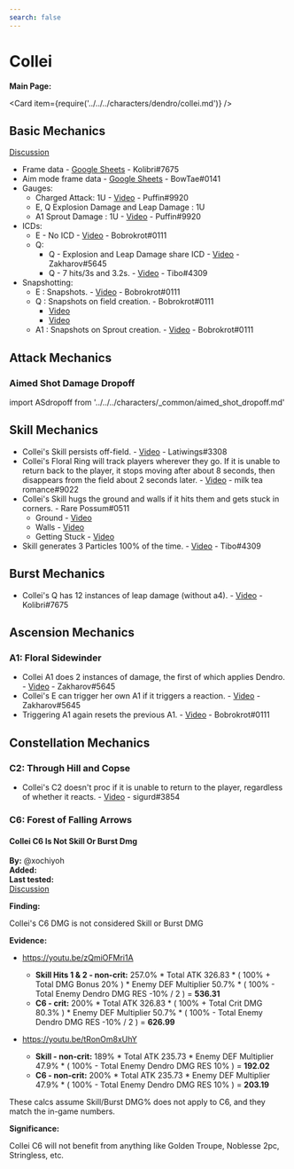 ```yaml
---
search: false
---
```


# Collei

**Main Page:**

<Card item={require('../../../characters/dendro/collei.md')} />

## Basic Mechanics

[Discussion](https://tickets.deeznuts.moe/transcripts/collei-basic-mechanics)

* Frame data - [Google Sheets](https://docs.google.com/spreadsheets/d/1BHJW5zmHoPWUF_tAhCZRTrU-3Z9dZCvxrsiEJM24wOY/edit?usp=sharing) - Kolibri\#7675
* Aim mode frame data - [Google Sheets](https://docs.google.com/spreadsheets/d/187T-SngEZUUordjY_K_tF_DdvHjQju9CoBJdp2eJOis/edit?usp=sharing) - BowTae\#0141
* Gauges:
  * Charged Attack: 1U - [Video](https://youtu.be/NfwfnvjvmDE) - Puffin\#9920
  * E, Q Explosion Damage and Leap Damage : 1U
  * A1 Sprout Damage : 1U - [Video](https://youtu.be/wDsVdTCkS54) - Puffin\#9920
* ICDs:
  * E - No ICD - [Video](https://youtu.be/612kWuU7CrI) - Bobrokrot\#0111
  * Q:
    * Q - Explosion and Leap Damage share ICD - [Video](https://youtu.be/W6W9SevtB0o) - Zakharov\#5645
    * Q - 7 hits/3s and 3.2s. - [Video](https://youtu.be/IfpGG1bQHTM) - Tibo\#4309
* Snapshotting:
  * E : Snapshots. - [Video](https://youtu.be/bhNUn1K_Sng) - Bobrokrot\#0111
  * Q : Snapshots on field creation. - Bobrokrot\#0111
    * [Video](https://youtu.be/0fetZV5kLy4) 
    * [Video](https://youtu.be/zcyO-zB6-kM) 
  * A1 : Snapshots on Sprout creation. - [Video](https://youtu.be/grrnWrGVJFQ) - Bobrokrot\#0111
 
## Attack Mechanics

### Aimed Shot Damage Dropoff

import ASdropoff from '../../../characters/_common/aimed_shot_dropoff.md'

<ASdropoff />

## Skill Mechanics

* Collei's Skill persists off-field. - [Video](https://youtu.be/eMgUOwJeGh8) - Latiwings\#3308
* Collei's Floral Ring will track players wherever they go. If it is unable to return back to the player, it stops moving after about 8 seconds, then disappears from the field about 2 seconds later. - [Video](https://www.youtube.com/watch?v=tVaLVePcSa4) - milk tea romance\#9022
* Collei's Skill hugs the ground and walls if it hits them and gets stuck in corners. - Rare Possum\#0511
  * Ground - [Video](https://youtu.be/HaW7FLxIrVE)
  * Walls - [Video](https://youtu.be/JM_9pkUIjYE)
  * Getting Stuck - [Video](https://youtu.be/vX8XOteOg7k)
* Skill generates 3 Particles 100% of the time. - [Video](https://youtu.be/USQbzm0qxbI) - Tibo\#4309


## Burst Mechanics

*  Collei's Q has 12 instances of leap damage (without a4). - [Video](https://youtu.be/5chUsA2IqHU?t=27) - Kolibri\#7675

## Ascension Mechanics

### A1: Floral Sidewinder

* Collei A1 does 2 instances of damage, the first of which applies Dendro. - [Video](https://youtu.be/megXYAVX9vM) - Zakharov\#5645
* Collei's E can trigger her own A1 if it triggers a reaction. - [Video](https://youtu.be/megXYAVX9vM) - Zakharov\#5645
* Triggering A1 again resets the previous A1. - [Video](https://youtu.be/612kWuU7CrI) - Bobrokrot\#0111

## Constellation Mechanics

### C2: Through Hill and Copse

* Collei's C2 doesn't proc if it is unable to return to the player, regardless of whether it reacts. - [Video](https://youtu.be/dGji1X1tnUA) - sigurd\#3854

### C6: Forest of Falling Arrows

#### Collei C6 Is Not Skill Or Burst Dmg

**By:** @xochiyoh  
**Added:** <Version date="2024-03-15" />  
**Last tested:** <VersionHl date="2024-02-12" />  
[Discussion](https://tickets.deeznuts.moe/transcripts/collei-c6-is-not-skill-or-burst-dmg)

**Finding:**

Collei's C6 DMG is not considered Skill or Burst DMG 

**Evidence:**

* https://youtu.be/zQmiOFMri1A
  * **Skill Hits 1 & 2 - non-crit:**
257.0% * Total ATK 326.83 * ( 100% + Total DMG Bonus 20% ) * Enemy DEF Multiplier 50.7% * ( 100% - Total Enemy Dendro DMG RES -10% / 2 ) = **536.31**
  * **C6 - crit:**
200% * Total ATK 326.83 * ( 100% + Total Crit DMG 80.3% ) * Enemy DEF Multiplier 50.7% * ( 100% - Total Enemy Dendro DMG RES -10% / 2 ) = **626.99**

* https://youtu.be/tRonOm8xUhY
  * **Skill - non-crit:**
189% * Total ATK 235.73 * Enemy DEF Multiplier 47.9% * ( 100% - Total Enemy Dendro DMG RES 10% ) = **192.02**
  * **C6 - non-crit:**
200% * Total ATK 235.73 * Enemy DEF Multiplier 47.9% * ( 100% - Total Enemy Dendro DMG RES 10% ) = **203.19**

These calcs assume Skill/Burst DMG% does not apply to C6, and they match the in-game numbers.

**Significance:**

Collei C6 will not benefit from anything like Golden Troupe, Noblesse 2pc, Stringless, etc.